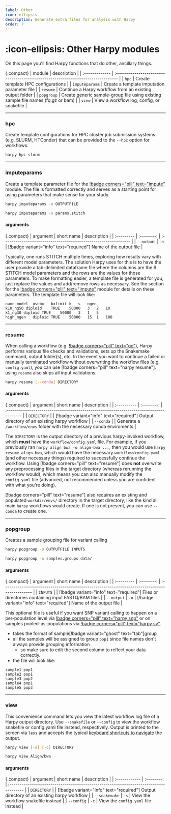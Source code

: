 ```yaml
---
label: Other
icon: ellipsis
description: Generate extra files for analysis with Harpy
order: 7
---
```


# :icon-ellipsis: Other Harpy modules
On this page you'll find Harpy functions that do other, ancillary things.

{.compact}
| module         | description                                                                      |
| :------------- | :------------------------------------------------------------------------------- |
| `hpc`          | Create template HPC configurations                                               |
| `imputeparams` | Create a template imputation parameter file                                      |
| `resume`       | Continue a Harpy workflow from an existing output folder                         |
| `popgroup`     | Create generic sample-group file using existing sample file names (fq.gz or bam) |
| `view`         | View a workflow log, config, or snakefile                                        |

---

### hpc
Create template configurations for HPC cluster job submission systems (e.g. SLURM, HTConder) that can
be provided to the `--hpc` option for workflows.

```bash usage
harpy hpc slurm
```

---

### imputeparams
Create a template parameter file for the [!badge corners="pill" text="impute"](/Workflows/impute.md) module. 
The file is formatted correctly and serves as a starting point for using parameters that make sense for your study.

```bash usage
harpy imputeparams -o OUTPUTFILE
```

```bash example
harpy imputeparams -o params.stitch
```

#### arguments
{.compact}
| argument   | short name | description                                                     |
| :--------- | :--------: | :-------------------------------------------------------------- |
| `--output` |    `-o`    | [!badge variant="info" text="required"] Name of the output file |

Typically, one runs STITCH multiple times, exploring how results vary with
different model parameters. The solution Harpy uses for this is to have the user
provide a tab-delimited dataframe file where the columns are the 6 STITCH model 
parameters and the rows are the values for those parameters. To make formatting
easier, a template file is generated for you, just replace the values and add/remove
rows as necessary. See the section for the [!badge corners="pill" text="impute"](/Workflows/impute.md)
module for details on these parameters. The template file will look like:

```text params.stitch
name model	usebx	bxlimit	k	s	ngen
k10_ng50 diploid	TRUE	50000	3	2	10
k1_ng30 diploid	TRUE	50000	3	1	5
high_ngen   diploid TRUE    50000   15  1   100
```
---

### resume
When calling a workflow (e.g. [!badge corners="pill" text="qc"](qc.md)), Harpy performs various file checks
and validations, sets up the Snakemake command, output folder(s), etc. In the event you want to continue a
failed or manually terminated workflow without overwriting the workflow files (e.g. `config.yaml`),
you can use [!badge corners="pill" text="harpy resume"]. using `resume` also skips all input validations.

```bash usage
harpy resume [--conda] DIRECTORY
```

#### arguments
{.compact}
| argument    | short name | description                                                                            |
| :---------- | :--------: | :------------------------------------------------------------------------------------- |
| `DIRECTORY` |            | [!badge variant="info" text="required"] Output directory of an existing harpy workflow |
| `--conda`   |            | Generate a `/workflow/envs` folder with the necessary conda enviroments                |

The `DIRECTORY` is the output directory of a previous harpy-invoked workflow, which **must** have the `workflow/config.yaml` file.
For example, if you previously ran `harpy align bwa -o align-bwa ...`, then you would use `harpy resume align-bwa`,
which would have the necessary `workflow/config.yaml` (and other necessary things) required to successfully continue the workflow.
Using [!badge corners="pill" text="resume"] does **not** overwrite any preprocessing files in the target directory (whereas rerunning the workflow would),
which means you can also manually modify the `config.yaml` file (advanced, not recommended unless you are confident with what you're doing).

[!badge corners="pill" text="resume"] also requires an existing and populated `workdir/envs/` directory in the target directory, like the kind all
main `harpy` workflows would create. If one is not present, you can use `--conda` to create one.

---

### popgroup
Creates a sample grouping file for variant calling

```bash usage
harpy popgroup -o OUTPUTFILE INPUTS
```

```bash usage example
harpy popgroup -o samples.groups data/
```
#### arguments
{.compact}
| argument   | short name | description                                                                                   |
| :--------- | :--------: | :-------------------------------------------------------------------------------------------- |
| `INPUTS`   |            | [!badge variant="info" text="required"] Files or directories containing input FASTQ/BAM files |
| `--output` |    `-o`    | [!badge variant="info" text="required"] Name of the output file                               |

This optional file is useful if you want SNP variant calling to happen on a
per-population level via  [!badge corners="pill" text="harpy snp"](snp.md/#populations) or on samples
pooled-as-populations via [!badge corners="pill" text="harpy sv"](SV/naibr.md/#pooled-sample-variant-calling).
- takes the format of sample[!badge variant="ghost" text="tab"]group
- all the samples will be assigned to group `pop1` since file names don't always provide grouping information
    - so make sure to edit the second column to reflect your data correctly.
- the file will look like:
```less popgroups.txt
sample1 pop1
sample2 pop1
sample3 pop2
sample4 pop1
sample5 pop3
```
---

### view
This convenience command lets you view the latest workflow log file
of a Harpy output directory. Use `--snakefile` or `--config` to view the workflow
snakefile or config.yaml file instead, respectively. Output is printed to the screen via `less` and
accepts the typical [keyboard shortcuts to navigate](https://gist.github.com/glnds/8862214) the output.

```bash usage
harpy view [-s] [-c] DIRECTORY
```

```bash example
harpy view Align/bwa
```

#### arguments
{.compact}
| argument      | short name | description                                                                            |
| :------------ | :--------: | :------------------------------------------------------------------------------------- |
| `DIRECTORY`   |            | [!badge variant="info" text="required"] Output directory of an existing harpy workflow |
| `--snakemake` |    `-s`    | View the workflow snakefile instead                                                    |
| `--config`    |    `-c`    | View the `config.yaml` file instead                                                    |
